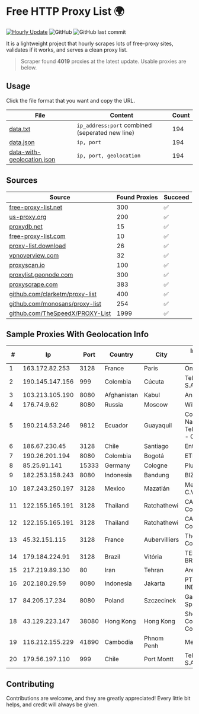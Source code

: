 
# Free HTTP Proxy List 🌍

[![Hourly Update](https://github.com/mertguvencli/http-proxy-list/actions/workflows/main.yml/badge.svg?branch=main)](https://github.com/mertguvencli/http-proxy-list/actions/workflows/main.yml)
![GitHub](https://img.shields.io/github/license/mertguvencli/http-proxy-list)
![GitHub last commit](https://img.shields.io/github/last-commit/mertguvencli/http-proxy-list)

It is a lightweight project that hourly scrapes lots of free-proxy sites, validates if it works, and serves a clean proxy list.


> Scraper found **4019** proxies at the latest update. Usable proxies are below.

## Usage

Click the file format that you want and copy the URL.


|File|Content|Count|
|----|-------|-----|
|[data.txt](https://raw.githubusercontent.com/mertguvencli/http-proxy-list/main/proxy-list/data.txt)|`ip_address:port` combined (seperated new line)|194|
|[data.json](https://raw.githubusercontent.com/mertguvencli/http-proxy-list/main/proxy-list/data.json)|`ip, port`|194|
|[data-with-geolocation.json](https://raw.githubusercontent.com/mertguvencli/http-proxy-list/main/proxy-list/data-with-geolocation.json)|`ip, port, geolocation`|194|

## Sources

|Source|Found Proxies|Succeed|
|------|-------------|-------|
|[free-proxy-list.net](https://free-proxy-list.net)|300|✅|
|[us-proxy.org](https://www.us-proxy.org)|200|✅|
|[proxydb.net](http://proxydb.net)|15|✅|
|[free-proxy-list.com](https://free-proxy-list.com/?page=&port=&type%5B%5D=http&type%5B%5D=https&up_time=0&search=Search)|10|✅|
|[proxy-list.download](https://www.proxy-list.download/HTTP)|26|✅|
|[vpnoverview.com](https://vpnoverview.com/privacy/anonymous-browsing/free-proxy-servers)|32|✅|
|[proxyscan.io](https://www.proxyscan.io)|100|✅|
|[proxylist.geonode.com](https://proxylist.geonode.com/api/proxy-list?limit=300&page=1&sort_by=lastChecked&sort_type=desc&protocols=http,https)|300|✅|
|[proxyscrape.com](https://api.proxyscrape.com/v2/?request=displayproxies&protocol=http&timeout=10000&country=all&ssl=all&anonymity=all)|383|✅|
|[github.com/clarketm/proxy-list](https://raw.githubusercontent.com/clarketm/proxy-list/master/proxy-list-raw.txt)|400|✅|
|[github.com/monosans/proxy-list](https://raw.githubusercontent.com/monosans/proxy-list/main/proxies/http.txt)|254|✅|
|[github.com/TheSpeedX/PROXY-List](https://raw.githubusercontent.com/TheSpeedX/PROXY-List/master/http.txt)|1999|✅|


## Sample Proxies With Geolocation Info

|#|Ip|Port|Country|City|Internet Service Provider|
|-|--|----|-------|----|-------------------------|
|1|163.172.82.253|3128|France|Paris|Online S.A.S.|
|2|190.145.147.156|999|Colombia|Cúcuta|Telmex Colombia S.A.|
|3|103.213.105.190|8080|Afghanistan|Kabul|Ankabut 002|
|4|176.74.9.62|8080|Russia|Moscow|Wiland Ltd|
|5|190.214.53.246|9812|Ecuador|Guayaquil|Corporacion Nacional De Telecomunicaciones - CNT EP|
|6|186.67.230.45|3128|Chile|Santiago|Entel Chile S.A.|
|7|190.26.201.194|8080|Colombia|Bogotá|ETB - Colombia|
|8|85.25.91.141|15333|Germany|Cologne|PlusServer GmbH|
|9|182.253.158.243|8080|Indonesia|Bandung|BIZNET|
|10|187.243.250.197|3128|Mexico|Mazatlán|Mega Cable, S.A. de C.V.|
|11|122.155.165.191|3128|Thailand|Ratchathewi|CAT Telecom Public Company Limited|
|12|122.155.165.191|3128|Thailand|Ratchathewi|CAT Telecom Public Company Limited|
|13|45.32.151.115|3128|France|Aubervilliers|The Constant Company|
|14|179.184.224.91|3128|Brazil|Vitória|TELEFÔNICA BRASIL S.A|
|15|217.219.89.130|80|Iran|Tehran|Area|
|16|202.180.29.59|8080|Indonesia|Jakarta|PT. HIPERNET INDODATA|
|17|84.205.17.234|8080|Poland|Szczecinek|Gawex Media Sp.zoo|
|18|43.129.223.147|38080|Hong Kong|Hong Kong|Shenzhen Tencent Computer Systems Company Limited|
|19|116.212.155.229|41890|Cambodia|Phnom Penh|MekongNet|
|20|179.56.197.110|999|Chile|Port Montt|Telefonica del Sur S.A.|



## Contributing

Contributions are welcome, and they are greatly appreciated! Every
little bit helps, and credit will always be given.

